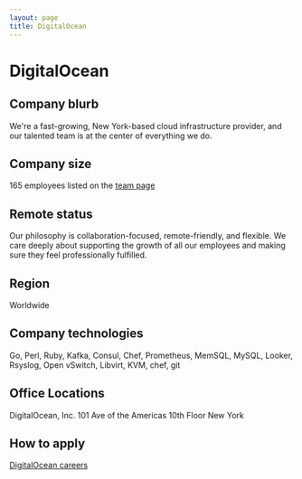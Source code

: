 ```yaml
---
layout: page
title: DigitalOcean
---
```


# DigitalOcean

## Company blurb

We're a fast-growing, New York-based cloud infrastructure provider, and our talented team is at the center of everything we do.

## Company size

165 employees listed on the [team page](https://www.digitalocean.com/company/about/)

## Remote status

Our philosophy is collaboration-focused, remote-friendly, and flexible. We care deeply about supporting the growth of all our employees and making sure they feel professionally fulfilled.

## Region

Worldwide

## Company technologies

Go, Perl, Ruby, Kafka, Consul, Chef, Prometheus, MemSQL, MySQL, Looker, Rsyslog, Open vSwitch, Libvirt, KVM, chef, git

## Office Locations

DigitalOcean, Inc. 101 Ave of the Americas 10th Floor New York

## How to apply

[DigitalOcean careers](https://www.digitalocean.com/company/careers/)
